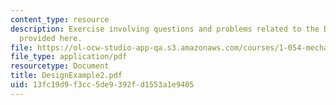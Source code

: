 ```yaml
---
content_type: resource
description: Exercise involving questions and problems related to the Design Example
  provided here.
file: https://ol-ocw-studio-app-qa.s3.amazonaws.com/courses/1-054-mechanics-and-design-of-concrete-structures-spring-2004/13fc19d9f3cc5de9392fd1553a1e9405_DesignExample2.pdf
file_type: application/pdf
resourcetype: Document
title: DesignExample2.pdf
uid: 13fc19d9-f3cc-5de9-392f-d1553a1e9405
---
```

